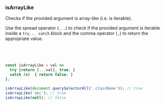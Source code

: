 ### isArrayLike

Checks if the provided argument is array-like (i.e. is iterable).

Use the spread operator (`...`) to check if the provided argument is iterable inside a `try... catch` block and the comma operator (`,`) to return the appropriate value.

```js




const isArrayLike = val =>
  try {return [...val], true; }
  catch (e)  { return false; }
};
```

```js
isArrayLike(document.querySelectorAll('.className')); // true
isArrayLike('abc'); // true
isArrayLike(null); // false
```
